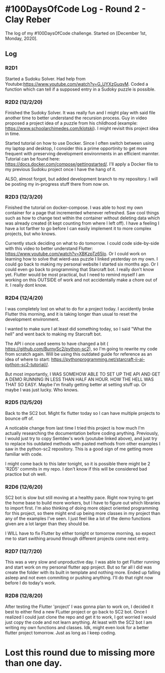# #100DaysOfCode Log - Round 2 - Clay Reber

The log of my #100DaysOfCode challenge. Started on [December 1st, Monday, 2020].

## Log

### R2D1 
Started a Sudoku Solver. Had help from Youtube:https://www.youtube.com/watch?v=G_UYXzGuqvM. Coded a function which can tell if a supposed entry in a Sudoky puzzle is possible.

### R2D2 (12/2/20)
Finished the Sudoky Solver. It was really fun and I might play with said file another time to better understand the recursion process. Guy in video proposed a project idea of a puzzle from his childhood (example: https://www.schoolarchimedes.com/klotski). I might revisit this project idea in time. 

Started tutorial on how to use Docker. Since I often switch between using my laptop and desktop, I consider this a prime opportinity to get more frequent with preserving development environments in an efficient mannter. Tutorial can be found here: https://docs.docker.com/compose/gettingstarted/. I'll apply a Docker file to my previous Sudoku project once I have the hang of it.

ALSO, almost forgot, but added development branch to my repository. I will be posting my in-progress stuff there from now on. 

### R2D3 (12/3/20)
Finished the tutorial on docker-compose. I was able to host my own container for a page that incremented whenever refreshed. Saw cool things such as how to change text within the container without deleting data which was already created (it kept counting from where I left off). I have a feeling I have a lot farther to go before I can easily implement it to more complex projects, but who knows.

Currently stuck deciding on what to do tomorrow. I could code side-by-side with this video to better understand Flutter: https://www.youtube.com/watch?v=XBKzpTz65Io. Or I could work on learning how to solve that wierd-ass puzzle I linked yesterday on my own. I could go back to making my personal website I started six months ago. Or I could even go back to programming that Starcraft bot. I really don't know yet. Flutter would be most practical, but I need to remind myself I am working on this OUTSIDE of work and not accidentally make a chore out of it. I really dont know.

### R2D4 (12/4/20)

I was completely lost on what to do for a project today. I accidently broke Flutter this morning, and it is taking longer than usual to reset the development environment. 

I wanted to make sure I at least did something today, so I said "What the hell" and went back to making my Starcraft bot. 

The API i once used seems to have changed a bit ( https://github.com/BurnySc2/python-sc2), so I'm going to rewrite my code from scratch again. Will be using this outdated guide for reference as an idea of where to start: https://pythonprogramming.net/starcraft-ii-ai-python-sc2-tutorial//. 

But most importantly, I WAS SOMEHOW ABLE TO SET UP THE API AND GET A DEMO RUNNING IN LESS THAN HALF AN HOUR. HOW THE HELL WAS THAT SO EASY. Maybe I'm finally getting better at setting stuff up. Or maybe I was just lucky. Who knows. 

### R2D5 (12/5/20)

Back to the SC2 bot. Might fix flutter today so I can have multiple projects to bounce off of. 

A noticable change from last time I tried this project is how much I'm actually researching the documentation before coding anything. Previously, I would just try to copy Sentdex's work (youtube linked above), and just try to replace his outdated methods with pasted methods from other examples I saw in the python-sc2 repository. This is a good sign of me getting more familiar with code. 

I might come back to this later tonight, so it is possible there might be 2 'R2D5' commits in my repo. I don't know if this will be considered bad practice but oh well. 

### R2D6 (12/6/20)

SC2 bot is slow but still moving at a healthy pace. Right now trying to get the home base to build more workers, but I have to figure out which libraries to import first. I'm also thinking of doing more object oriented programming for this project, so there might end up being more classes in my project than any of the examples I've seen. I just feel like a lot of the demo functions given are a lot larger than they should be.

I WILL have to fix Flutter by either tonight or tomorrow morning, so expect me to start swithing around through different projects come next entry. 

### R2D7 (12/7/20)

This was a very slow and unproductive day. I was able to get Flutter running and start work on my personal flutter app project. But so far all I did was create the folder with its built in template and nothing more. Ended up falling asleep and not even commiting or pushing anything. I'll do that right now before I do today's work.

### R2D8 (12/8/20)

After testing the Flutter 'project' I was gonna plan to work on, I decided it best to either find a new FLutter project or go back to SC2 bot. Once I realized I could just clone the repo and get it to work, I got worried I would just copy the code and not learn anything. At least with the SC2 bot I am writing my own functions and classes. Idk, might even look for a better flutter project tomorrow. Just as long as I keep coding. 


# Lost this round due to missing more than one day.